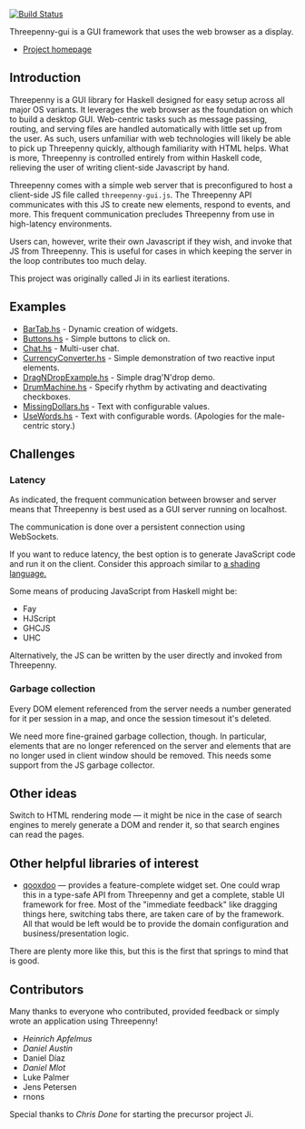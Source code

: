 [![Build Status](https://travis-ci.org/HeinrichApfelmus/threepenny-gui.png)](https://travis-ci.org/HeinrichApfelmus/threepenny-gui)

Threepenny-gui is a GUI framework that uses the web browser as a display.

* [Project homepage](http://www.haskell.org/haskellwiki/Threepenny-gui)

## Introduction

Threepenny is a GUI library for Haskell designed for easy setup across
all major OS variants.  It leverages the web browser as the foundation on 
which to build a desktop GUI.  Web-centric tasks such as message passing, 
routing, and serving files are handled automatically with little set up 
from the user.  As such, users unfamiliar with web technologies will likely
be able to pick up Threepenny quickly, although familiarity with HTML helps.
What is more, Threepenny is controlled entirely from within Haskell code, 
relieving the user of writing client-side Javascript by hand.

Threepenny comes with a simple web server that is preconfigured to host a 
client-side JS file called `threepenny-gui.js`. The Threepenny API communicates
with this JS to create new elements, respond to events, and more. This frequent
communication precludes Threepenny from use in high-latency environments.

Users can, however, write their own Javascript if they wish, and invoke that
JS from Threepenny.  This is useful for cases in which keeping the server in
the loop contributes too much delay.

This project was originally called Ji in its earliest iterations.

## Examples

* [BarTab.hs](https://github.com/HeinrichApfelmus/threepenny-gui/blob/master/src/BarTab.hs) - Dynamic creation of widgets.
* [Buttons.hs](https://github.com/HeinrichApfelmus/threepenny-gui/blob/master/src/Buttons.hs) - Simple buttons to click on.
* [Chat.hs](https://github.com/HeinrichApfelmus/threepenny-gui/blob/master/src/Chat.hs) - Multi-user chat.
* [CurrencyConverter.hs](https://github.com/HeinrichApfelmus/threepenny-gui/blob/master/src/CurrencyConverter.hs) - Simple demonstration of two reactive input elements.
* [DragNDropExample.hs](https://github.com/HeinrichApfelmus/threepenny-gui/blob/master/src/DragNDropExample.hs) - Simple drag'N'drop demo.
* [DrumMachine.hs](https://github.com/HeinrichApfelmus/threepenny-gui/blob/master/src/DrumMachine.hs) - Specify rhythm by activating and deactivating checkboxes.
* [MissingDollars.hs](https://github.com/HeinrichApfelmus/threepenny-gui/blob/master/src/MissingDollars.hs) - Text with configurable values.
* [UseWords.hs](https://github.com/HeinrichApfelmus/threepenny-gui/blob/master/src/UseWords.hs)  - Text with configurable words. (Apologies for the male-centric story.)



## Challenges

### Latency

As indicated, the frequent communication between browser and server
means that Threepenny is best used as a GUI server running on localhost.

The communication is done over a persistent connection using WebSockets.

If you want to reduce latency, the best option is to generate JavaScript
code and run it on the client. Consider this approach similar to [a
shading language.](http://en.wikipedia.org/wiki/Shading_language)

Some means of producing JavaScript from Haskell might be:

* Fay
* HJScript
* GHCJS
* UHC

Alternatively, the JS can be written by the user directly and invoked from 
Threepenny.

### Garbage collection

Every DOM element referenced from the server needs a number generated
for it per session in a map, and once the session timesout it's
deleted.

We need more fine-grained garbage collection, though.
In particular, elements that are no longer referenced on the server
and elements that are no longer used in client window
should be removed. This needs some support from the JS garbage collector.


## Other ideas

Switch to HTML rendering mode — it might be nice in the case of search
engines to merely generate a DOM and render it, so that search engines
can read the pages.

## Other helpful libraries of interest

* [qooxdoo](http://qooxdoo.org/demo) — provides a feature-complete
  widget set. One could wrap this in a type-safe API from Threepenny and get a
  complete, stable UI framework for free. Most of the "immediate
  feedback" like dragging things here, switching tabs there, are taken
  care of by the framework. All that would be left would be to provide
  the domain configuration and business/presentation logic.

There are plenty more like this, but this is the first that springs to
mind that is good.

## Contributors

Many thanks to everyone who contributed, provided feedback or simply wrote an application using Threepenny!

* *Heinrich Apfelmus*
* *Daniel Austin*
* Daniel Díaz
* *Daniel Mlot*
* Luke Palmer
* Jens Petersen
* rnons

Special thanks to *Chris Done* for starting the precursor project Ji.
